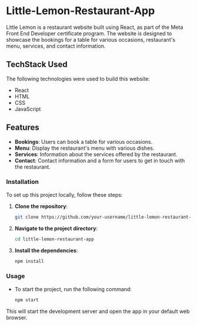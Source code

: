 # Little-Lemon-Restaurant-App

Little Lemon is a restaurant website built using React, as part of the Meta Front End Developer certificate program. The website is designed to showcase the bookings for a table for various occasions,
restaurant's menu, services, and contact information.

## TechStack Used

The following technologies were used to build this website:

* React
* HTML
* CSS
* JavaScript

## Features
* **Bookings**: Users can book a table for various occasions.
* **Menu**: Display the restaurant's menu with various dishes.
* **Services**: Information about the services offered by the restaurant.
* **Contact**: Contact information and a form for users to get in touch with the restaurant.

### Installation

To set up this project locally, follow these steps:

1. **Clone the repository**:

    ```bash
    git clone https://github.com/your-username/little-lemon-restaurant-app.git

2. **Navigate to the project directory**:

    ```bash
    cd little-lemon-restaurant-app

3. **Install the dependencies**:

    ```bash
    npm install

### Usage

* To start the project, run the following command:

    ```bash
    npm start

This will start the development server and open the app in your default web browser.





